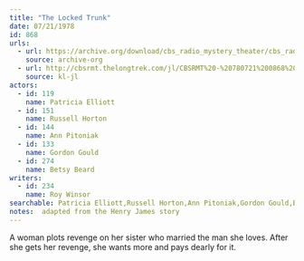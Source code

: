 ```yaml
---
title: "The Locked Trunk"
date: 07/21/1978
id: 868
urls: 
  - url: https://archive.org/download/cbs_radio_mystery_theater/cbs_radio_mystery_theater-0851-0900.zip/cbs_radio_mystery_theater-0851-0900%2Fcbsrmt_0868_the_locked_trunk.mp3
    source: archive-org
  - url: http://cbsrmt.thelongtrek.com/jl/CBSRMT%20-%20780721%200868%20The%20Locked%20Trunk_jl.mp3
    source: kl-jl
actors:  
  - id: 119
    name: Patricia Elliott  
  - id: 151
    name: Russell Horton  
  - id: 144
    name: Ann Pitoniak  
  - id: 133
    name: Gordon Gould  
  - id: 274
    name: Betsy Beard
writers:  
  - id: 234
    name: Roy Winsor
searchable: Patricia Elliott,Russell Horton,Ann Pitoniak,Gordon Gould,Betsy Beard Roy Winsor
notes:  adapted from the Henry James story
---
```

A woman plots revenge on her sister who married the man she loves. After she gets her revenge, she wants more and pays dearly for it.